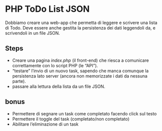 PHP ToDo List JSON
===

Dobbiamo creare una web-app che permetta di leggere e scrivere una lista di Todo.
Deve essere anche gestita la persistenza dei dati leggendoli da, e scrivendoli in un file JSON.

## Steps
- Creare una pagina *index.php* (il front-end) che riesca a comunicare correttamente con lo script PHP (le “API”).
- “testare” l’invio di un nuovo task, sapendo che manca comunque la persistenza lato server (ancora non memorizzate i dati da nessuna parte).
- passare alla lettura della lista da un file JSON.

## bonus
- Permettere di segnare un task come completato facendo click sul testo
- Permettere il toggle del task (completato/non completato)
- Abilitare l’eliminazione di un task
